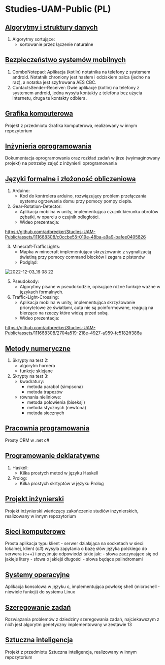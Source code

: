 # Studies-UAM-Public (PL)

## [Algorytmy i struktury danych](https://github.com/adbreeker/Studies-UAM-Public/tree/main/Algorytmy%20i%20struktury%20danych/)

1. Algorytmy sortujące:
	- sortowanie przez łączenie naturalne

## [Bezpieczeństwo systemów mobilnych](https://github.com/adbreeker/Studies-UAM-Public/tree/main/Bezpieczeństwo%20systemów%20mobilnych)

1. ComboNotepad:
	Aplikacja (kotlin) notatnika na telefony z systemem android. Notatnik chroniony jest hasłem i odciskiem palca (jedno na raz), a notatka jest szyfrowana AES CBC.
2. ContactsSender-Receiver:
	Dwie aplikacje (kotlin) na telefony z systemem android, jedna wysyła kontakty z telefonu bez użycia internetu, druga te kontakty odbiera.

## [Grafika komputerowa](https://github.com/adbreeker/GRK_PROJECT)

Projekt z przedmiotu Grafika komputerowa, realizowany w innym repozytorium

## [Inżynieria oprogramowania](https://github.com/adbreeker/Studies-UAM-Public/tree/main/Inżynieria%20oprogramowania)

Dokumentacja oprogramowania oraz rozkład zadań w jirze (wyimaginowany projekt) na potrzeby zajęć z inżynierii oprogramowania

## [Języki formalne i złożoność obliczeniowa](https://github.com/adbreeker/Studies-UAM-Public/tree/main/Języki%20formalne%20i%20złożoność%20obliczeniowa)

1. Arduino:
	- Kod do kontrolera arduino, rozwiązujący problem przełączania systemu ogrzewania domu przy pomocy pompy ciepła.
2. Gear-Rotation-Detector:
	- Aplikacja mobilna w unity, implementująca czujnik kierunku obrotów zębatki, w oparciu o czujnik odległości.
	- Wideo prezentacja:


https://github.com/adbreeker/Studies-UAM-Public/assets/111668308/c0ccbe55-019e-48ba-a9a9-bafee0405826

3. Minecraft-TrafficLights:
	- Mapka w minecraft implementująca skrzyżowanie z sygnalizacją świetlną przy pomocy command blocków i zegara z pistonów
	- Podgląd:


![2022-12-03_16 08 22](https://github.com/adbreeker/Studies-UAM-Public/assets/111668308/bbe35681-5266-45fc-8554-5846422888b8)

5. Pseudokody:
	- Algorytmy pisane w pseudokodzie, opisujące różne funkcje ważne w językach formalnych.
6. Traffic-Light-Crossing:
	- Aplikacja mobilna w unity, implementująca skrzyżowanie priorytetowe ze światłami, auta nie są poinformowane, reagują na bierząco na rzeczy które widzą przed sobą.
	- Wideo prezentacja:


https://github.com/adbreeker/Studies-UAM-Public/assets/111668308/2704a519-218e-4927-a959-fc5182ff386a

## [Metody numeryczne](https://github.com/adbreeker/Studies-UAM-Public/tree/main/Metody%20numeryczne)

1. Skrypty na test 2:
	- algorytm hornera
	- funkcje sklejane
2. Skrypty na test 3:
	- kwadratury:
		- metoda parabol (simpsona)
		- metoda trapezów
	- równania nieliniowe:
		- metoda połowienia (biseksji)
 		- metoda stycznych (newtona)
		- metoda siecznych

## [Pracownia programowania](https://github.com/adbreeker/Studies-UAM-Public/tree/main/Pracownia%20programowania)

Prosty CRM w .net c#

## [Programowanie deklaratywne](https://github.com/adbreeker/Studies-UAM-Public/tree/main/Programowanie%20deklaratywne)

1. Haskell:
	- Kilka prostych metod w języku Haskell
2. Prolog:
	- Kilka prostych skrtyptów w języku Prolog

## [Projekt inżynierski](https://github.com/adbreeker/EngineeringProject)

Projekt inżynierski wieńczący zakończenie studiów inżynierskich, realizowany w innym repozytorium

## [Sieci komputerowe](https://github.com/adbreeker/Studies-UAM-Public/tree/main/Sieci%20komputerowe)

Prosta aplikacja typu klient - serwer działająca na socketach w sieci lokalnej, klient (c#) wysyła zapytania o bazę słów języka polskiego do serwera (c++) i przyjmuje odpowiedzi takie jak:
	- słowa zaczynające się od jakiejś litery
 	- słowa o jakiejś długości
  	- słowa będące palindromami
 
## [Systemy operacyjne](https://github.com/adbreeker/Studies-UAM-Public/tree/main/Systemy%20operacyjne)

Aplikacja konsolowa w języku c, implementująca powłokę shell (microshell - niewiele funkcji) do systemu Linux

## [Szeregowanie zadań](https://github.com/adbreeker/Studies-UAM-Public/tree/main/Szeregowanie%20zadań)

Rozwiązania problemów z dziedziny szeregowania zadań, najciekawszym z nich jest algorytm genetyczny implementowany w zestawie 13

## [Sztuczna inteligencja](https://github.com/adbreeker/AI_Rat_Saper)

Projekt z przedmiotu Sztuczna inteligencja, realizowany w innym repozytorium
